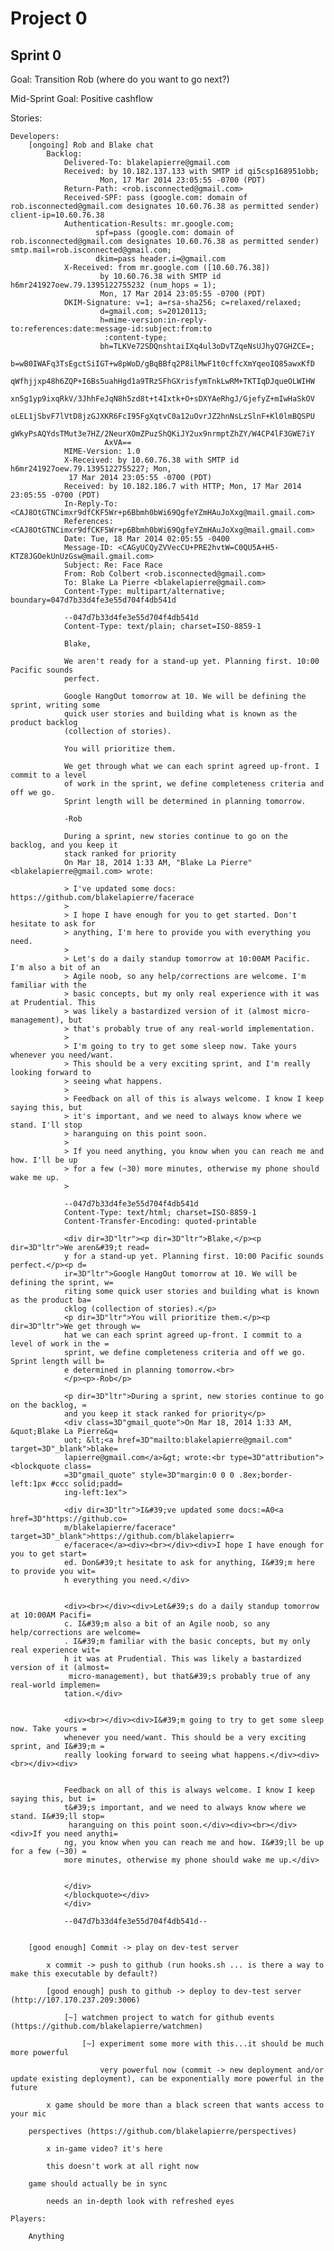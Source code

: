 Project 0
=========

Sprint 0
---------

Goal: Transition Rob (where do you want to go next?)

Mid-Sprint Goal: Positive cashflow


Stories:

    Developers:
        [ongoing] Rob and Blake chat
            Backlog:
                Delivered-To: blakelapierre@gmail.com
                Received: by 10.182.137.133 with SMTP id qi5csp168951obb;
                        Mon, 17 Mar 2014 23:05:55 -0700 (PDT)
                Return-Path: <rob.isconnected@gmail.com>
                Received-SPF: pass (google.com: domain of rob.isconnected@gmail.com designates 10.60.76.38 as permitted sender) client-ip=10.60.76.38
                Authentication-Results: mr.google.com;
                       spf=pass (google.com: domain of rob.isconnected@gmail.com designates 10.60.76.38 as permitted sender) smtp.mail=rob.isconnected@gmail.com;
                       dkim=pass header.i=@gmail.com
                X-Received: from mr.google.com ([10.60.76.38])
                        by 10.60.76.38 with SMTP id h6mr241927oew.79.1395122755232 (num_hops = 1);
                        Mon, 17 Mar 2014 23:05:55 -0700 (PDT)
                DKIM-Signature: v=1; a=rsa-sha256; c=relaxed/relaxed;
                        d=gmail.com; s=20120113;
                        h=mime-version:in-reply-to:references:date:message-id:subject:from:to
                         :content-type;
                        bh=TLKVe72SDQnshtaiIXq4ul3oDvTZqeNsUJhyQ7GHZCE=;
                        b=wB0IWAFq3TsEgctSiIGT+w8pWoD/gBqBBfq2P8ilMwF1t0cffcXmYqeoIQ85awxKfD
                         qWfhjjxp48h6ZQP+I6Bs5uahHgd1a9TRzSFhGXrisfymTnkLwRM+TKTIqDJqueOLWIHW
                         xn5g1yp9ixqRkV/3JhhFeJqN8h5zd8t+t4Ixtk+O+sDXYAeRhgJ/GjefyZ+mIwHaSkOV
                         oLEL1jSbvF7lVtD8jzGJXKR6FcI95FgXqtvC0a12uOvrJZ2hnNsLzSlnF+Kl0lmBQSPU
                         gWkyPsAQYdsTMut3e7HZ/2NeurXOmZPuzShQKiJY2ux9nrmptZhZY/W4CP4lF3GWE7iY
                         AxVA==
                MIME-Version: 1.0
                X-Received: by 10.60.76.38 with SMTP id h6mr241927oew.79.1395122755227; Mon,
                 17 Mar 2014 23:05:55 -0700 (PDT)
                Received: by 10.182.186.7 with HTTP; Mon, 17 Mar 2014 23:05:55 -0700 (PDT)
                In-Reply-To: <CAJ8OtGTNCimxr9dfCKF5Wr+p6Bbmh0bWi69QgfeYZmHAuJoXxg@mail.gmail.com>
                References: <CAJ8OtGTNCimxr9dfCKF5Wr+p6Bbmh0bWi69QgfeYZmHAuJoXxg@mail.gmail.com>
                Date: Tue, 18 Mar 2014 02:05:55 -0400
                Message-ID: <CAGyUCQyZVVecCU+PRE2hvtW=C0QU5A+H5-KTZ8JGOekUnUzGsw@mail.gmail.com>
                Subject: Re: Face Race
                From: Rob Colbert <rob.isconnected@gmail.com>
                To: Blake La Pierre <blakelapierre@gmail.com>
                Content-Type: multipart/alternative; boundary=047d7b33d4fe3e55d704f4db541d

                --047d7b33d4fe3e55d704f4db541d
                Content-Type: text/plain; charset=ISO-8859-1

                Blake,

                We aren't ready for a stand-up yet. Planning first. 10:00 Pacific sounds
                perfect.

                Google HangOut tomorrow at 10. We will be defining the sprint, writing some
                quick user stories and building what is known as the product backlog
                (collection of stories).

                You will prioritize them.

                We get through what we can each sprint agreed up-front. I commit to a level
                of work in the sprint, we define completeness criteria and off we go.
                Sprint length will be determined in planning tomorrow.

                -Rob

                During a sprint, new stories continue to go on the backlog, and you keep it
                stack ranked for priority
                On Mar 18, 2014 1:33 AM, "Blake La Pierre" <blakelapierre@gmail.com> wrote:

                > I've updated some docs: https://github.com/blakelapierre/facerace
                >
                > I hope I have enough for you to get started. Don't hesitate to ask for
                > anything, I'm here to provide you with everything you need.
                >
                > Let's do a daily standup tomorrow at 10:00AM Pacific. I'm also a bit of an
                > Agile noob, so any help/corrections are welcome. I'm familiar with the
                > basic concepts, but my only real experience with it was at Prudential. This
                > was likely a bastardized version of it (almost micro-management), but
                > that's probably true of any real-world implementation.
                >
                > I'm going to try to get some sleep now. Take yours whenever you need/want.
                > This should be a very exciting sprint, and I'm really looking forward to
                > seeing what happens.
                >
                > Feedback on all of this is always welcome. I know I keep saying this, but
                > it's important, and we need to always know where we stand. I'll stop
                > haranguing on this point soon.
                >
                > If you need anything, you know when you can reach me and how. I'll be up
                > for a few (~30) more minutes, otherwise my phone should wake me up.
                >

                --047d7b33d4fe3e55d704f4db541d
                Content-Type: text/html; charset=ISO-8859-1
                Content-Transfer-Encoding: quoted-printable

                <div dir=3D"ltr"><p dir=3D"ltr">Blake,</p><p dir=3D"ltr">We aren&#39;t read=
                y for a stand-up yet. Planning first. 10:00 Pacific sounds perfect.</p><p d=
                ir=3D"ltr">Google HangOut tomorrow at 10. We will be defining the sprint, w=
                riting some quick user stories and building what is known as the product ba=
                cklog (collection of stories).</p>
                <p dir=3D"ltr">You will prioritize them.</p><p dir=3D"ltr">We get through w=
                hat we can each sprint agreed up-front. I commit to a level of work in the =
                sprint, we define completeness criteria and off we go. Sprint length will b=
                e determined in planning tomorrow.<br>
                </p><p>-Rob</p>

                <p dir=3D"ltr">During a sprint, new stories continue to go on the backlog, =
                and you keep it stack ranked for priority</p>
                <div class=3D"gmail_quote">On Mar 18, 2014 1:33 AM, &quot;Blake La Pierre&q=
                uot; &lt;<a href=3D"mailto:blakelapierre@gmail.com" target=3D"_blank">blake=
                lapierre@gmail.com</a>&gt; wrote:<br type=3D"attribution"><blockquote class=
                =3D"gmail_quote" style=3D"margin:0 0 0 .8ex;border-left:1px #ccc solid;padd=
                ing-left:1ex">

                <div dir=3D"ltr">I&#39;ve updated some docs:=A0<a href=3D"https://github.co=
                m/blakelapierre/facerace" target=3D"_blank">https://github.com/blakelapierr=
                e/facerace</a><div><br></div><div>I hope I have enough for you to get start=
                ed. Don&#39;t hesitate to ask for anything, I&#39;m here to provide you wit=
                h everything you need.</div>


                <div><br></div><div>Let&#39;s do a daily standup tomorrow at 10:00AM Pacifi=
                c. I&#39;m also a bit of an Agile noob, so any help/corrections are welcome=
                . I&#39;m familiar with the basic concepts, but my only real experience wit=
                h it was at Prudential. This was likely a bastardized version of it (almost=
                 micro-management), but that&#39;s probably true of any real-world implemen=
                tation.</div>


                <div><br></div><div>I&#39;m going to try to get some sleep now. Take yours =
                whenever you need/want. This should be a very exciting sprint, and I&#39;m =
                really looking forward to seeing what happens.</div><div><br></div><div>


                Feedback on all of this is always welcome. I know I keep saying this, but i=
                t&#39;s important, and we need to always know where we stand. I&#39;ll stop=
                 haranguing on this point soon.</div><div><br></div><div>If you need anythi=
                ng, you know when you can reach me and how. I&#39;ll be up for a few (~30) =
                more minutes, otherwise my phone should wake me up.</div>


                </div>
                </blockquote></div>
                </div>

                --047d7b33d4fe3e55d704f4db541d--


        [good enough] Commit -> play on dev-test server

            x commit -> push to github (run hooks.sh ... is there a way to make this executable by default?)
            
            [good enough] push to github -> deploy to dev-test server (http://107.170.237.209:3006)
                
                [~] watchmen project to watch for github events (https://github.com/blakelapierre/watchmen)
                
                    [~] experiment some more with this...it should be much more powerful
                    
                        very powerful now (commit -> new deployment and/or update existing deployment), can be exponentially more powerful in the future
                
            x game should be more than a black screen that wants access to your mic
            
        perspectives (https://github.com/blakelapierre/perspectives)

            x in-game video? it's here

            this doesn't work at all right now
        
        game should actually be in sync
            
            needs an in-depth look with refreshed eyes
            
    Players:

        Anything
